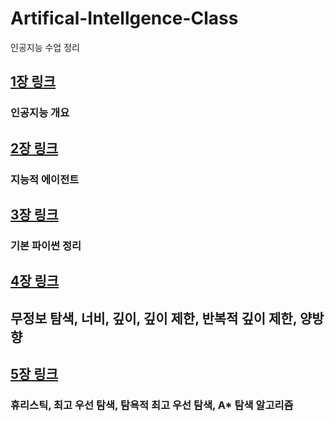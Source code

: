 # Artifical-Intellgence-Class
인공지능 수업 정리

## [1장 링크](https://github.com/i3629i/Artifical-Intellgence-Class/blob/master/AI%201%EC%9E%A5.md)
### 인공지능 개요

## [2장 링크](https://github.com/i3629i/Artifical-Intellgence-Class/blob/master/AI%202%EC%9E%A5.md)
### 지능적 에이전트

## [3장 링크](https://github.com/i3629i/Artifical-Intellgence-Class/blob/master/AI%203%EC%9E%A5.md)
### 기본 파이썬 정리

## [4장 링크](https://github.com/i3629i/Artifical-Intellgence-Class/blob/master/AI%204%EC%9E%A5.md)
## 무정보 탐색, 너비, 깊이, 깊이 제한, 반복적 깊이 제한, 양방향

## [5장 링크](https://github.com/i3629i/Artifical-Intellgence-Class/blob/master/AI%205%EC%9E%A5.md)
### 휴리스틱, 최고 우선 탐색, 탐욕적 최고 우선 탐색, A* 탐색 알고리즘
